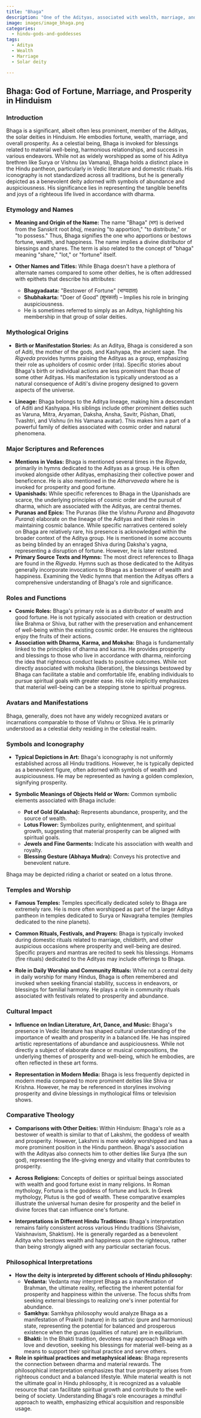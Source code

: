 ```yaml
---
title: "Bhaga"
description: "One of the Adityas, associated with wealth, marriage, and prosperity."
image: images/image_bhaga.png
categories:
  - hindu-gods-and-goddesses
tags:
  - Aditya
  - Wealth
  - Marriage
  - Solar deity

---
```


## Bhaga: God of Fortune, Marriage, and Prosperity in Hinduism

### Introduction

Bhaga is a significant, albeit often less prominent, member of the Adityas, the solar deities in Hinduism. He embodies fortune, wealth, marriage, and overall prosperity. As a celestial being, Bhaga is invoked for blessings related to material well-being, harmonious relationships, and success in various endeavors. While not as widely worshipped as some of his Aditya brethren like Surya or Vishnu (as Vamana), Bhaga holds a distinct place in the Hindu pantheon, particularly in Vedic literature and domestic rituals. His iconography is not standardized across all traditions, but he is generally depicted as a benevolent deity adorned with symbols of abundance and auspiciousness. His significance lies in representing the tangible benefits and joys of a righteous life lived in accordance with dharma.

###  Etymology and Names

*   **Meaning and Origin of the Name:** The name "Bhaga" (भग) is derived from the Sanskrit root *bhaj*, meaning "to apportion," "to distribute," or "to possess." Thus, Bhaga signifies the one who apportions or bestows fortune, wealth, and happiness. The name implies a divine distributor of blessings and shares. The term is also related to the concept of "bhaga" meaning "share," "lot," or "fortune" itself.

*   **Other Names and Titles:** While Bhaga doesn't have a plethora of alternate names compared to some other deities, he is often addressed with epithets that describe his attributes:

    *   **Bhagyadaata:** "Bestower of Fortune" (भाग्यदाता)
    *   **Shubhakarta:** "Doer of Good" (शुभकर्ता) – Implies his role in bringing auspiciousness.
    *   He is sometimes referred to simply as an Aditya, highlighting his membership in that group of solar deities.

###  Mythological Origins

*   **Birth or Manifestation Stories:** As an Aditya, Bhaga is considered a son of Aditi, the mother of the gods, and Kashyapa, the ancient sage. The *Rigveda* provides hymns praising the Adityas as a group, emphasizing their role as upholders of cosmic order (rita). Specific stories about Bhaga's birth or individual actions are less prominent than those of some other Adityas. His manifestation is typically understood as a natural consequence of Aditi's divine progeny designed to govern aspects of the universe.

*   **Lineage:** Bhaga belongs to the Aditya lineage, making him a descendant of Aditi and Kashyapa. His siblings include other prominent deities such as Varuna, Mitra, Aryaman, Daksha, Ansha, Savitr, Pūshan, Dhati, Tvashtri, and Vishnu (in his Vamana avatar). This makes him a part of a powerful family of deities associated with cosmic order and natural phenomena.

###  Major Scriptures and References

*   **Mentions in Vedas:** Bhaga is mentioned several times in the *Rigveda*, primarily in hymns dedicated to the Adityas as a group. He is often invoked alongside other Adityas, emphasizing their collective power and beneficence. He is also mentioned in the *Atharvaveda* where he is invoked for prosperity and good fortune.
*   **Upanishads:** While specific references to Bhaga in the Upanishads are scarce, the underlying principles of cosmic order and the pursuit of dharma, which are associated with the Adityas, are central themes.
*   **Puranas and Epics:** The Puranas (like the *Vishnu Purana* and *Bhagavata Purana*) elaborate on the lineage of the Adityas and their roles in maintaining cosmic balance. While specific narratives centered solely on Bhaga are relatively rare, his presence is acknowledged within the broader context of the Aditya group. He is mentioned in some accounts as being blinded by an enraged Shiva during Daksha's yagna, representing a disruption of fortune. However, he is later restored.
*   **Primary Source Texts and Hymns:** The most direct references to Bhaga are found in the *Rigveda*. Hymns such as those dedicated to the Adityas generally incorporate invocations to Bhaga as a bestower of wealth and happiness. Examining the Vedic hymns that mention the Adityas offers a comprehensive understanding of Bhaga's role and significance.

###  Roles and Functions

*   **Cosmic Roles:** Bhaga's primary role is as a distributor of wealth and good fortune. He is not typically associated with creation or destruction like Brahma or Shiva, but rather with the preservation and enhancement of well-being within the existing cosmic order. He ensures the righteous enjoy the fruits of their actions.
*   **Association with Dharma, Karma, and Moksha:** Bhaga is fundamentally linked to the principles of dharma and karma. He provides prosperity and blessings to those who live in accordance with dharma, reinforcing the idea that righteous conduct leads to positive outcomes. While not directly associated with moksha (liberation), the blessings bestowed by Bhaga can facilitate a stable and comfortable life, enabling individuals to pursue spiritual goals with greater ease. His role implicitly emphasizes that material well-being can be a stepping stone to spiritual progress.

###  Avatars and Manifestations

Bhaga, generally, does not have any widely recognized avatars or incarnations comparable to those of Vishnu or Shiva. He is primarily understood as a celestial deity residing in the celestial realm.

###  Symbols and Iconography

*   **Typical Depictions in Art:** Bhaga's iconography is not uniformly established across all Hindu traditions. However, he is typically depicted as a benevolent figure, often adorned with symbols of wealth and auspiciousness. He may be represented as having a golden complexion, signifying prosperity.

*   **Symbolic Meanings of Objects Held or Worn:** Common symbolic elements associated with Bhaga include:

    *   **Pot of Gold (Kalasha):** Represents abundance, prosperity, and the source of wealth.
    *   **Lotus Flower:** Symbolizes purity, enlightenment, and spiritual growth, suggesting that material prosperity can be aligned with spiritual goals.
    *   **Jewels and Fine Garments:** Indicate his association with wealth and royalty.
    *   **Blessing Gesture (Abhaya Mudra):** Conveys his protective and benevolent nature.

Bhaga may be depicted riding a chariot or seated on a lotus throne.

###  Temples and Worship

*   **Famous Temples:** Temples specifically dedicated solely to Bhaga are extremely rare. He is more often worshipped as part of the larger Aditya pantheon in temples dedicated to Surya or Navagraha temples (temples dedicated to the nine planets).

*   **Common Rituals, Festivals, and Prayers:** Bhaga is typically invoked during domestic rituals related to marriage, childbirth, and other auspicious occasions where prosperity and well-being are desired. Specific prayers and mantras are recited to seek his blessings. Homams (fire rituals) dedicated to the Adityas may include offerings to Bhaga.

*   **Role in Daily Worship and Community Rituals:** While not a central deity in daily worship for many Hindus, Bhaga is often remembered and invoked when seeking financial stability, success in endeavors, or blessings for familial harmony. He plays a role in community rituals associated with festivals related to prosperity and abundance.

###  Cultural Impact

*   **Influence on Indian Literature, Art, Dance, and Music:** Bhaga's presence in Vedic literature has shaped cultural understanding of the importance of wealth and prosperity in a balanced life. He has inspired artistic representations of abundance and auspiciousness. While not directly a subject of elaborate dance or musical compositions, the underlying themes of prosperity and well-being, which he embodies, are often reflected in these art forms.

*   **Representation in Modern Media:** Bhaga is less frequently depicted in modern media compared to more prominent deities like Shiva or Krishna. However, he may be referenced in storylines involving prosperity and divine blessings in mythological films or television shows.

###  Comparative Theology

*   **Comparisons with Other Deities:** Within Hinduism: Bhaga's role as a bestower of wealth is similar to that of Lakshmi, the goddess of wealth and prosperity. However, Lakshmi is more widely worshipped and has a more prominent position in the Hindu pantheon. Bhaga's association with the Adityas also connects him to other deities like Surya (the sun god), representing the life-giving energy and vitality that contributes to prosperity.

*   **Across Religions:** Concepts of deities or spiritual beings associated with wealth and good fortune exist in many religions. In Roman mythology, Fortuna is the goddess of fortune and luck. In Greek mythology, Plutus is the god of wealth. These comparative examples illustrate the universal human desire for prosperity and the belief in divine forces that can influence one's fortune.

*   **Interpretations in Different Hindu Traditions:** Bhaga's interpretation remains fairly consistent across various Hindu traditions (Shaivism, Vaishnavism, Shaktism). He is generally regarded as a benevolent Aditya who bestows wealth and happiness upon the righteous, rather than being strongly aligned with any particular sectarian focus.

###  Philosophical Interpretations

*   **How the deity is interpreted by different schools of Hindu philosophy:**
    *   **Vedanta:** Vedanta may interpret Bhaga as a manifestation of Brahman, the ultimate reality, reflecting the inherent potential for prosperity and happiness within the universe. The focus shifts from seeking external blessings to realizing one's inner potential for abundance.
    *   **Samkhya:** Samkhya philosophy would analyze Bhaga as a manifestation of Prakriti (nature) in its sattvic (pure and harmonious) state, representing the potential for balanced and prosperous existence when the gunas (qualities of nature) are in equilibrium.
    *   **Bhakti:** In the Bhakti tradition, devotees may approach Bhaga with love and devotion, seeking his blessings for material well-being as a means to support their spiritual practice and serve others.
*   **Role in spiritual practices and metaphysical ideas:** Bhaga represents the connection between dharma and material rewards. The philosophical interpretation emphasizes that true prosperity arises from righteous conduct and a balanced lifestyle. While material wealth is not the ultimate goal in Hindu philosophy, it is recognized as a valuable resource that can facilitate spiritual growth and contribute to the well-being of society. Understanding Bhaga's role encourages a mindful approach to wealth, emphasizing ethical acquisition and responsible usage.

